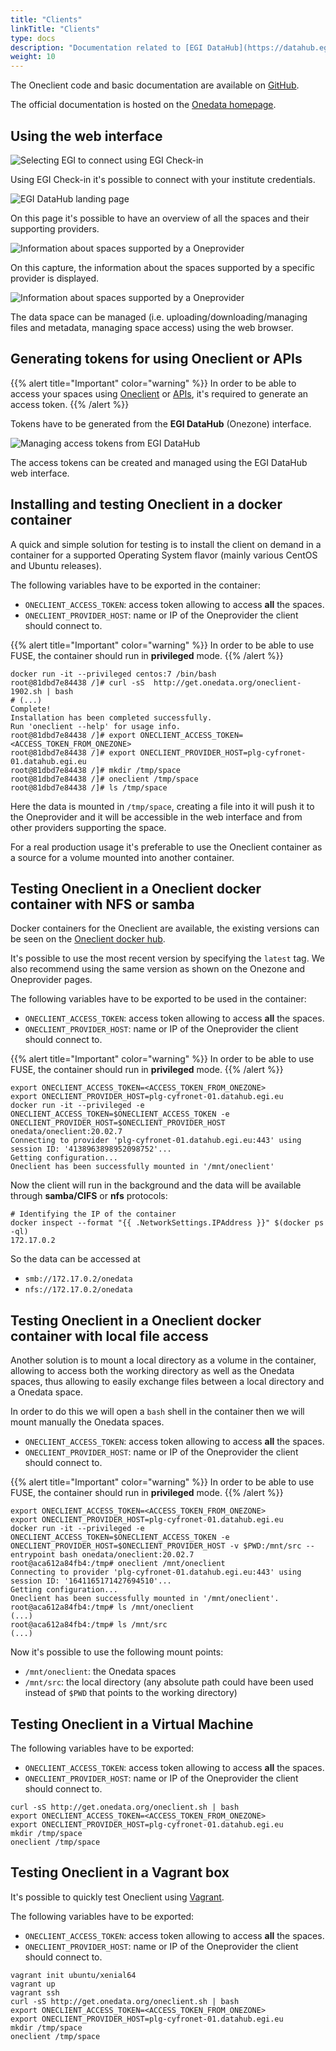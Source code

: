 ```yaml
---
title: "Clients"
linkTitle: "Clients"
type: docs
description: "Documentation related to [EGI DataHub](https://datahub.egi.eu/)"
weight: 10
---
```


The Oneclient code and basic documentation are available on
[GitHub](https://github.com/onedata/oneclient).

The official documentation is hosted on the
[Onedata homepage](https://onedata.org/#/home/documentation/doc/using_onedata/oneclient.html).

## Using the web interface

![Selecting EGI to connect using EGI Check-in](datahub-connect-check-in.png)

Using EGI Check-in it\'s possible to connect with your institute credentials.

![EGI DataHub landing page](datahub-welcome-screen.png)

On this page it's possible to have an overview of all the spaces and their
supporting providers.

![Information about spaces supported by a Oneprovider](datahub-space-info.png)

On this capture, the information about the spaces supported by a specific
provider is displayed.

![Information about spaces supported by a Oneprovider](datahub-browse-space.png)

The data space can be managed (i.e. uploading/downloading/managing files and
metadata, managing space access) using the web browser.

## Generating tokens for using Oneclient or APIs

{{% alert title="Important" color="warning" %}} In order to be able to access
your spaces using [Oneclient](../clients) or [APIs](../api), it's required to
generate an access token. {{% /alert %}}

Tokens have to be generated from the **EGI DataHub** (Onezone) interface.

![Managing access tokens from EGI DataHub](datahub-space-token.png)

The access tokens can be created and managed using the EGI DataHub web
interface.

## Installing and testing Oneclient in a docker container

A quick and simple solution for testing is to install the client on demand in a
container for a supported Operating System flavor (mainly various CentOS and
Ubuntu releases).

The following variables have to be exported in the container:

- `ONECLIENT_ACCESS_TOKEN`: access token allowing to access **all** the spaces.
- `ONECLIENT_PROVIDER_HOST`: name or IP of the Oneprovider the client should
  connect to.

{{% alert title="Important" color="warning" %}} In order to be able to use FUSE,
the container should run in **privileged** mode. {{% /alert %}}

```shell
docker run -it --privileged centos:7 /bin/bash
root@81dbd7e84438 /]# curl -sS  http://get.onedata.org/oneclient-1902.sh | bash
# (...)
Complete!
Installation has been completed successfully.
Run 'oneclient --help' for usage info.
root@81dbd7e84438 /]# export ONECLIENT_ACCESS_TOKEN=<ACCESS_TOKEN_FROM_ONEZONE>
root@81dbd7e84438 /]# export ONECLIENT_PROVIDER_HOST=plg-cyfronet-01.datahub.egi.eu
root@81dbd7e84438 /]# mkdir /tmp/space
root@81dbd7e84438 /]# oneclient /tmp/space
root@81dbd7e84438 /]# ls /tmp/space
```

Here the data is mounted in `/tmp/space`, creating a file into it will push it
to the Oneprovider and it will be accessible in the web interface and from other
providers supporting the space.

For a real production usage it\'s preferable to use the Oneclient container as a
source for a volume mounted into another container.

## Testing Oneclient in a Oneclient docker container with NFS or samba

Docker containers for the Oneclient are available, the existing versions can be
seen on the
[Oneclient docker hub](https://hub.docker.com/r/onedata/oneclient/tags).

It's possible to use the most recent version by specifying the `latest` tag. We
also recommend using the same version as shown on the Onezone and Oneprovider
pages.

The following variables have to be exported to be used in the container:

- `ONECLIENT_ACCESS_TOKEN`: access token allowing to access **all** the spaces.
- `ONECLIENT_PROVIDER_HOST`: name or IP of the Oneprovider the client should
  connect to.

{{% alert title="Important" color="warning" %}} In order to be able to use FUSE,
the container should run in **privileged** mode. {{% /alert %}}

<!-- markdownlint-disable line-length -->
```shell
export ONECLIENT_ACCESS_TOKEN=<ACCESS_TOKEN_FROM_ONEZONE>
export ONECLIENT_PROVIDER_HOST=plg-cyfronet-01.datahub.egi.eu
docker run -it --privileged -e ONECLIENT_ACCESS_TOKEN=$ONECLIENT_ACCESS_TOKEN -e ONECLIENT_PROVIDER_HOST=$ONECLIENT_PROVIDER_HOST onedata/oneclient:20.02.7
Connecting to provider 'plg-cyfronet-01.datahub.egi.eu:443' using session ID: '4138963898952098752'...
Getting configuration...
Oneclient has been successfully mounted in '/mnt/oneclient'
```
<!-- markdownlint-enable line-length -->

Now the client will run in the background and the data will be available through
**samba/CIFS** or **nfs** protocols:

```shell
# Identifying the IP of the container
docker inspect --format "{{ .NetworkSettings.IPAddress }}" $(docker ps -ql)
172.17.0.2
```

So the data can be accessed at

- `smb://172.17.0.2/onedata`
- `nfs://172.17.0.2/onedata`

## Testing Oneclient in a Oneclient docker container with local file access

Another solution is to mount a local directory as a volume in the container,
allowing to access both the working directory as well as the Onedata spaces,
thus allowing to easily exchange files between a local directory and a Onedata
space.

In order to do this we will open a `bash` shell in the container then we will
mount manually the Onedata spaces.

- `ONECLIENT_ACCESS_TOKEN`: access token allowing to access **all** the spaces.
- `ONECLIENT_PROVIDER_HOST`: name or IP of the Oneprovider the client should
  connect to.

{{% alert title="Important" color="warning" %}} In order to be able to use FUSE,
the container should run in **privileged** mode. {{% /alert %}}

<!-- markdownlint-disable line-length -->
```shell
export ONECLIENT_ACCESS_TOKEN=<ACCESS_TOKEN_FROM_ONEZONE>
export ONECLIENT_PROVIDER_HOST=plg-cyfronet-01.datahub.egi.eu
docker run -it --privileged -e ONECLIENT_ACCESS_TOKEN=$ONECLIENT_ACCESS_TOKEN -e ONECLIENT_PROVIDER_HOST=$ONECLIENT_PROVIDER_HOST -v $PWD:/mnt/src --entrypoint bash onedata/oneclient:20.02.7
root@aca612a84fb4:/tmp# oneclient /mnt/oneclient
Connecting to provider 'plg-cyfronet-01.datahub.egi.eu:443' using session ID: '1641165171427694510'...
Getting configuration...
Oneclient has been successfully mounted in '/mnt/oneclient'.
root@aca612a84fb4:/tmp# ls /mnt/oneclient
(...)
root@aca612a84fb4:/tmp# ls /mnt/src
(...)
```
<!-- markdownlint-enable line-length -->

Now it\'s possible to use the following mount points:

- `/mnt/oneclient`: the Onedata spaces
- `/mnt/src`: the local directory (any absolute path could have been used
  instead of `$PWD` that points to the working directory)

## Testing Oneclient in a Virtual Machine

The following variables have to be exported:

- `ONECLIENT_ACCESS_TOKEN`: access token allowing to access **all** the spaces.
- `ONECLIENT_PROVIDER_HOST`: name or IP of the Oneprovider the client should
  connect to.

```shell
curl -sS http://get.onedata.org/oneclient.sh | bash
export ONECLIENT_ACCESS_TOKEN=<ACCESS_TOKEN_FROM_ONEZONE>
export ONECLIENT_PROVIDER_HOST=plg-cyfronet-01.datahub.egi.eu
mkdir /tmp/space
oneclient /tmp/space
```

## Testing Oneclient in a Vagrant box

It\'s possible to quickly test Oneclient using
[Vagrant](https://www.vagrantup.com/).

The following variables have to be exported:

- `ONECLIENT_ACCESS_TOKEN`: access token allowing to access **all** the spaces.
- `ONECLIENT_PROVIDER_HOST`: name or IP of the Oneprovider the client should
  connect to.

```shell
vagrant init ubuntu/xenial64
vagrant up
vagrant ssh
curl -sS http://get.onedata.org/oneclient.sh | bash
export ONECLIENT_ACCESS_TOKEN=<ACCESS_TOKEN_FROM_ONEZONE>
export ONECLIENT_PROVIDER_HOST=plg-cyfronet-01.datahub.egi.eu
mkdir /tmp/space
oneclient /tmp/space
```
